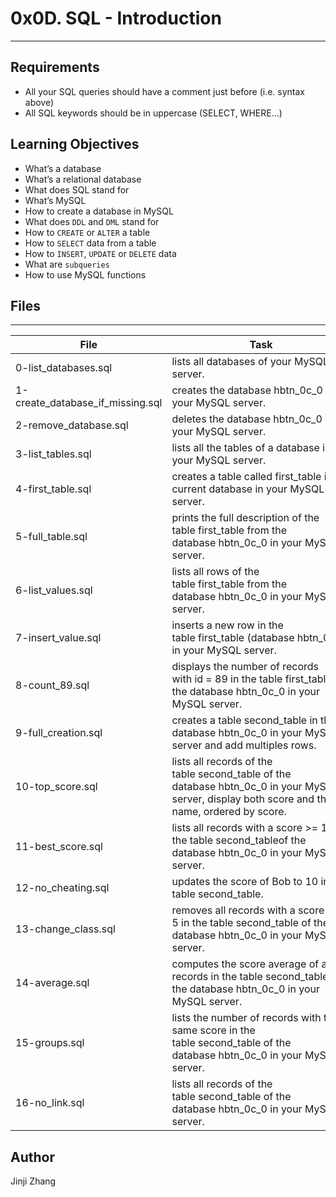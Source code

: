# 0x0D. SQL - Introduction
---
## Requirements
* All your SQL queries should have a comment just before (i.e. syntax above)
* All SQL keywords should be in uppercase (SELECT, WHERE…)

## Learning Objectives
* What’s a database
* What’s a relational database
* What does SQL stand for
* What’s MySQL
* How to create a database in MySQL
* What does `DDL` and `DML` stand for
* How to `CREATE` or `ALTER` a table
* How to `SELECT` data from a table
* How to `INSERT`, `UPDATE` or `DELETE` data
* What are `subqueries`
* How to use MySQL functions


## Files
---
File|Task
---|---
0-list_databases.sql | lists all databases of your MySQL server.
1-create_database_if_missing.sql | creates the database hbtn_0c_0 in your MySQL server.
2-remove_database.sql | deletes the database hbtn_0c_0 in your MySQL server.
3-list_tables.sql | lists all the tables of a database in your MySQL server.
4-first_table.sql | creates a table called first_table in the current database in your MySQL server.
5-full_table.sql | prints the full description of the table first_table from the database hbtn_0c_0 in your MySQL server.
6-list_values.sql | lists all rows of the table first_table from the database hbtn_0c_0 in your MySQL server.
7-insert_value.sql | inserts a new row in the table first_table (database hbtn_0c_0) in your MySQL server.
8-count_89.sql | displays the number of records with id = 89 in the table first_table of the database hbtn_0c_0 in your MySQL server.
9-full_creation.sql | creates a table second_table in the database hbtn_0c_0 in your MySQL server and add multiples rows.
10-top_score.sql | lists all records of the table second_table of the database hbtn_0c_0 in your MySQL server, display both score and the name, ordered by score.
11-best_score.sql | lists all records with a score >= 10 in the table second_tableof the database hbtn_0c_0 in your MySQL server.
12-no_cheating.sql | updates the score of Bob to 10 in the table second_table.
13-change_class.sql | removes all records with a score <= 5 in the table second_table of the database hbtn_0c_0 in your MySQL server.
14-average.sql | computes the score average of all records in the table second_table of the database hbtn_0c_0 in your MySQL server.
15-groups.sql | lists the number of records with the same score in the table second_table of the database hbtn_0c_0 in your MySQL server.
16-no_link.sql | lists all records of the table second_table of the database hbtn_0c_0 in your MySQL server.

## Author
Jinji Zhang

